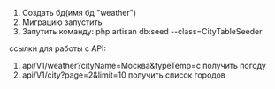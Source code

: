 1. Создать бд(имя бд "weather")
2. Миграцию запустить
3. Запутить команду: php artisan db:seed --class=CityTableSeeder

ссылки для работы с API:
1. api/V1/weather?cityName=Москва&typeTemp=c получить погоду
2. api/V1/city?page=2&limit=10 получить список городов